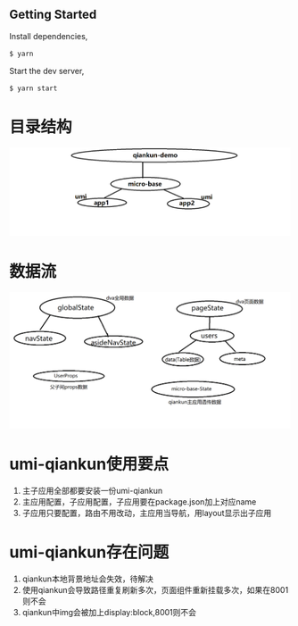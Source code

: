 ## Getting Started

Install dependencies,

```bash
$ yarn
```

Start the dev server,

```bash
$ yarn start
```

# 目录结构
![image](./construction.png)

# 数据流
![image](./dataFlow.png)

# umi-qiankun使用要点
1. 主子应用全部都要安装一份umi-qiankun
2. 主应用配置，子应用配置，子应用要在package.json加上对应name
3. 子应用只要配置，路由不用改动，主应用当导航，用layout显示出子应用

# umi-qiankun存在问题
1. qiankun本地背景地址会失效，待解决
2. 使用qiankun会导致路径重复刷新多次，页面组件重新挂载多次，如果在8001则不会
3. qiankun中img会被加上display:block,8001则不会